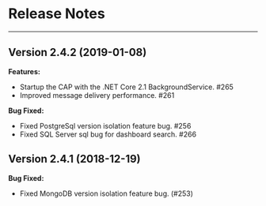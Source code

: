 # Release Notes

---

## Version 2.4.2 (2019-01-08)

**Features:**

* Startup the CAP with the .NET Core 2.1 BackgroundService. #265
* Improved message delivery performance. #261

**Bug Fixed:**

* Fixed PostgreSql version isolation feature bug. #256
* Fixed SQL Server sql bug for dashboard search. #266

## Version 2.4.1 (2018-12-19)

**Bug Fixed:**

* Fixed MongoDB version isolation feature bug. (#253)